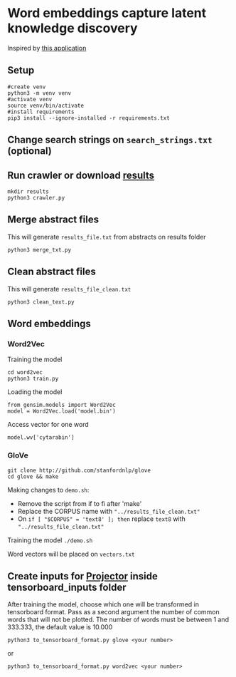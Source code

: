 # Word embeddings capture latent knowledge discovery
Inspired by [this application](https://github.com/materialsintelligence/mat2vec)

## Setup
```
#create venv
python3 -m venv venv
#activate venv
source venv/bin/activate
#install requirements
pip3 install --ignore-installed -r requirements.txt
```

## Change search strings on `search_strings.txt` (optional)

## Run crawler or download [results](https://drive.google.com/drive/folders/1Ryx6QjV0FIAD19mPBF4lTkMWfKo_CH4G?usp=sharing)
```
mkdir results
python3 crawler.py
```

## Merge abstract files
This will generate `results_file.txt` from abstracts on results folder
```
python3 merge_txt.py
```

## Clean abstract files
This will generate `results_file_clean.txt`
```
python3 clean_text.py
```
## Word embeddings

### Word2Vec
Training the model
```
cd word2vec
python3 train.py
```
Loading the model
```
from gensim.models import Word2Vec
model = Word2Vec.load('model.bin')
```
Access vector for one word
```
model.wv['cytarabin']
```

### GloVe
```
git clone http://github.com/stanfordnlp/glove
cd glove && make
```
Making changes to `demo.sh`:
- Remove the script from if to fi after 'make'
- Replace the CORPUS name with `"../results_file_clean.txt"`
- On `if [ "$CORPUS" = 'text8' ]; then` replace `text8` with `"../results_file_clean.txt"`

Training the model
```./demo.sh```

Word vectors will be placed on `vectors.txt` 

## Create inputs for [Projector](https://projector.tensorflow.org/) inside tensorboard_inputs folder 
After training the model, choose which one will be transformed in tensorboard format. Pass as a second argument the number of common words that will not be plotted. The number of words must be between 1 and 333.333, the default value is 10.000
```
python3 to_tensorboard_format.py glove <your number>
```

or

```
python3 to_tensorboard_format.py word2vec <your number>
```


